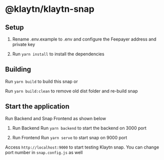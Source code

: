 # @klaytn/klaytn-snap
## Setup

1) Rename .env.example to .env and configure the Feepayer address and private key

2) Run `yarn install` to install the dependencies

## Building
Run `yarn build` to build this snap or

Run `yarn build:clean` to remove old dist folder and re-build snap

## Start the application
Run Backend and Snap Frontend as shown below
1) Run Backend
Run `yarn backend` to start the backend on 3000 port

2) Run Frontend
Run `yarn serve` to start snap on 9000 port

Access `http://localhost:9000` to start testing Klaytn snap. You can change port number in `snap.config.js` as well
